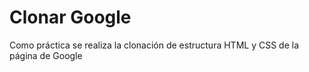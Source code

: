 # Clonar Google
Como práctica se realiza la clonación de estructura HTML y CSS de la página de Google
